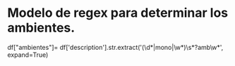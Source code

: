# Modelo de regex para determinar los ambientes.
df["ambientes"]= df['description'].str.extract('(\d*|mono|\w*)\s*?amb\w*', expand=True)
